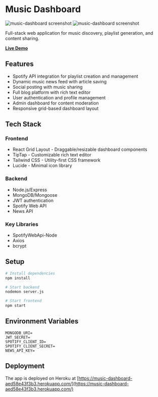 # Music Dashboard
![music-dashboard screenshot](https://i.imgur.com/KPvvfDP.png)
![music-dashboard screenshot](https://i.imgur.com/GHWeGWx.png)

Full-stack web application for music discovery, playlist generation, and content sharing.

**[Live Demo](https://music-dashboard-aed58e43f3b3.herokuapp.com/)**

## Features
- Spotify API integration for playlist creation and management
- Dynamic music news feed with article saving
- Social posting with music sharing
- Full blog platform with rich text editor
- User authentication and profile management
- Admin dashboard for content moderation
- Responsive grid-based dashboard layout

## Tech Stack
### Frontend
- React Grid Layout - Draggable/resizable dashboard components
- TipTap - Customizable rich text editor
- Tailwind CSS - Utility-first CSS framework
- Lucide - Minimal icon library

### Backend
- Node.js/Express
- MongoDB/Mongoose
- JWT authentication
- Spotify Web API
- News API

### Key Libraries
- SpotifyWebApi-Node
- Axios
- bcrypt

## Setup
```bash
# Install dependencies
npm install

# Start backend
nodemon server.js

# Start frontend
npm start
```

## Environment Variables
```
MONGODB_URI=
JWT_SECRET=
SPOTIFY_CLIENT_ID=
SPOTIFY_CLIENT_SECRET=
NEWS_API_KEY=
```

## Deployment
The app is deployed on Heroku at [https://music-dashboard-aed58e43f3b3.herokuapp.com/](https://music-dashboard-aed58e43f3b3.herokuapp.com/)
